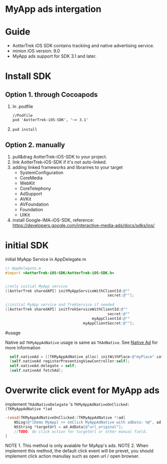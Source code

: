 # MyApp ads intergation

# Guide 

- AotterTrek iOS SDK contains trackiing and native advertising service.
- minion iOS version: 9.0
- MyApp ads support for SDK 3.1 and later.

# Install SDK

## Option 1. through Cocoapods

1. In .podfile

   ```
   //Podfile
   pod 'AotterTrek-iOS-SDK', '~> 3.1'
   ```

2. `pod install`

## Option 2.  manually

1. pull&drag AotterTrek-iOS-SDK to your project.
2. link AotterTrek-iOS-SDK if it's not auto-linked.
3. adding linked frameworks and librarires to your target
   - SystemConfiguration
   - CoreMedia
   - WebKit
   - CoreTelephony
   - AdSupport
   - AVKit
   - AVFoundation
   - Foundation
   - UIKit
4. install Google-IMA-iOS-SDK, reference: https://developers.google.com/interactive-media-ads/docs/sdks/ios/


# initial SDK

initial MyApp Service in AppDelegate.m

```objective-c
// AppDelegate.m
#import <AotterTrek-iOS-SDK/AotterTrek-iOS-SDK.h>


//only initial MyApp service
[[AotterTrek sharedAPI] initMyAppServiceWithClientId:@""
                                              secret:@""]; 
 
//initial MyApp service and TrekService if needed
[[AotterTrek sharedAPI] initTrekServiceWithClientId:@""
                                              secret:@""
                                       myAppClientId:@""
                                   myAppClientSecret:@""];
```



#usage 

Native ad `TKMyAppAdNative` usage is same as `TKAdNative`. See [Native Ad](iOS/Native_Ad?id=native-ad) for more information

```objective-c
  self.nativeAd = [[TKMyAppAdNative alloc] initWithPlace:@"myPlace" category:@"testCategory"];
  [self.nativeAd registerPresentingViewController:self];
  self.nativeAd.delegate = self;
  [self.nativeAd fetchAd];
```

# Overwrite click event for MyApp ads

implement `TKAdNativeDelegate`  's `TKMyAppAdNativeOnClicked:(TKMyAppAdNative *)ad`

```objective-c
-(void)TKMyAppAdNativeOnClicked:(TKMyAppAdNative *)ad{
    NSLog(@"[Demo MyApp] >> onClick MyAppAdNative with adData: %@", ad.AdData);
    NSString *targetUrl = ad.AdData[@"url_original"];
    //TODO: do click action for targetUrl or other manual field.
}
```

NOTE 1. This method is only avaiable for MyApp's ads.
NOTE 2. When implement this method, the default click event will be prevet, you should implement click action manullay such as open url / open browser.